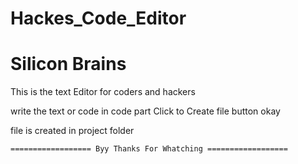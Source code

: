 # Hackes_Code_Editor
# Silicon Brains

This is the text Editor for coders and hackers </code>

write the text or code in code part 
Click to Create file button okay

file is created in project folder 


    ================== Byy Thanks For Whatching ==================  
